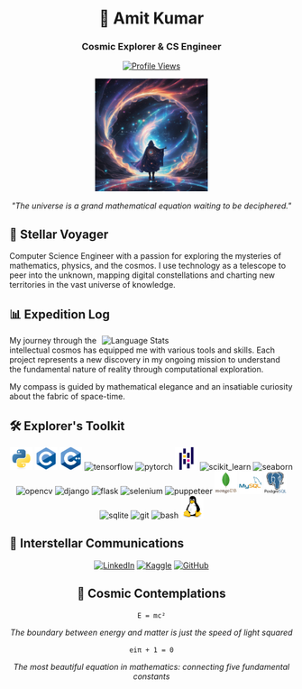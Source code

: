 <div align="center">
  
  # 🌌 Amit Kumar
  ### Cosmic Explorer & CS Engineer
  
  [![Profile Views](https://komarev.com/ghpvc/?username=hmblecreator&label=Visitors&color=6f42c1&style=flat)](https://github.com/hmblecreator)
  
  <img src="https://github.com/HmbleCreator/HmbleCreator/blob/main/mystical.jpg" width="200" alt="Cosmic Explorer">

  *"The universe is a grand mathematical equation waiting to be deciphered."*
  
</div>

## 🔭 Stellar Voyager

Computer Science Engineer with a passion for exploring the mysteries of mathematics, physics, and the cosmos. I use technology as a telescope to peer into the unknown, mapping digital constellations and charting new territories in the vast universe of knowledge.

## 📊 Expedition Log

<img align="right" src="https://github-readme-stats.vercel.app/api/top-langs?username=hmblecreator&show_icons=true&theme=radical&layout=compact" width="340" alt="Language Stats">

My journey through the intellectual cosmos has equipped me with various tools and skills. Each project represents a new discovery in my ongoing mission to understand the fundamental nature of reality through computational exploration.

My compass is guided by mathematical elegance and an insatiable curiosity about the fabric of space-time.

## 🛠️ Explorer's Toolkit

<div align="center">

<!-- Programming Languages -->
<img src="https://raw.githubusercontent.com/devicons/devicon/master/icons/python/python-original.svg" alt="python" width="40" height="40"/> 
<img src="https://raw.githubusercontent.com/devicons/devicon/master/icons/c/c-original.svg" alt="c" width="40" height="40"/> 
<img src="https://raw.githubusercontent.com/devicons/devicon/master/icons/cplusplus/cplusplus-original.svg" alt="cplusplus" width="40" height="40"/> 

<!-- AI & Data Science -->
<img src="https://www.vectorlogo.zone/logos/tensorflow/tensorflow-icon.svg" alt="tensorflow" width="40" height="40"/> 
<img src="https://www.vectorlogo.zone/logos/pytorch/pytorch-icon.svg" alt="pytorch" width="40" height="40"/> 
<img src="https://raw.githubusercontent.com/devicons/devicon/2ae2a900d2f041da66e950e4d48052658d850630/icons/pandas/pandas-original.svg" alt="pandas" width="40" height="40"/> 
<img src="https://upload.wikimedia.org/wikipedia/commons/0/05/Scikit_learn_logo_small.svg" alt="scikit_learn" width="40" height="40"/> 
<img src="https://seaborn.pydata.org/_images/logo-mark-lightbg.svg" alt="seaborn" width="40" height="40"/> 
<img src="https://www.vectorlogo.zone/logos/opencv/opencv-icon.svg" alt="opencv" width="40" height="40"/> 

<!-- Web & App Development -->
<img src="https://cdn.worldvectorlogo.com/logos/django.svg" alt="django" width="40" height="40"/> 
<img src="https://www.vectorlogo.zone/logos/pocoo_flask/pocoo_flask-icon.svg" alt="flask" width="40" height="40"/> 
<img src="https://raw.githubusercontent.com/detain/svg-logos/780f25886640cef088af994181646db2f6b1a3f8/svg/selenium-logo.svg" alt="selenium" width="40" height="40"/> 
<img src="https://www.vectorlogo.zone/logos/pptrdev/pptrdev-official.svg" alt="puppeteer" width="40" height="40"/> 

<!-- Databases -->
<img src="https://raw.githubusercontent.com/devicons/devicon/master/icons/mongodb/mongodb-original-wordmark.svg" alt="mongodb" width="40" height="40"/> 
<img src="https://raw.githubusercontent.com/devicons/devicon/master/icons/mysql/mysql-original-wordmark.svg" alt="mysql" width="40" height="40"/> 
<img src="https://raw.githubusercontent.com/devicons/devicon/master/icons/postgresql/postgresql-original-wordmark.svg" alt="postgresql" width="40" height="40"/> 
<img src="https://www.vectorlogo.zone/logos/sqlite/sqlite-icon.svg" alt="sqlite" width="40" height="40"/> 

<!-- DevOps & Tools -->
<img src="https://www.vectorlogo.zone/logos/git-scm/git-scm-icon.svg" alt="git" width="40" height="40"/> 
<img src="https://www.vectorlogo.zone/logos/gnu_bash/gnu_bash-icon.svg" alt="bash" width="40" height="40"/> 
<img src="https://raw.githubusercontent.com/devicons/devicon/master/icons/linux/linux-original.svg" alt="linux" width="40" height="40"/> 

</div>

## 🌠 Interstellar Communications

<div align="center">
  
[![LinkedIn](https://img.shields.io/badge/LinkedIn-%230077B5.svg?style=for-the-badge&logo=linkedin&logoColor=white)](https://www.linkedin.com/in/amit-kumar-0b9a5325a/)
[![Kaggle](https://img.shields.io/badge/Kaggle-%2320BEFF.svg?style=for-the-badge&logo=kaggle&logoColor=white)](https://www.kaggle.com/akkmit)
[![GitHub](https://img.shields.io/badge/GitHub-%23121011.svg?style=for-the-badge&logo=github&logoColor=white)](https://github.com/hmblecreator)

</div>

<div align="center">
  
  ## 📝 Cosmic Contemplations
  
  ```
  E = mc²
  ```
  
  *The boundary between energy and matter is just the speed of light squared*
  
  ```
  eiπ + 1 = 0
  ```
  
  *The most beautiful equation in mathematics: connecting five fundamental constants*
  
</div>

<!-- You'll need to create the cosmic_explorer.svg file or use another image URL -->
